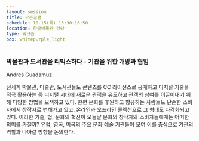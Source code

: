 ```yaml
---
layout: session
title: 오픈글램
schedule: 10.15(목) 15:30~16:50
location: 한글박물관 강당
type: 워크숍
box: whitepurple_light
---
```


### 박물관과 도서관을 리믹스하다 - 기관을 위한 개방과 협업

Andres Guadamuz

전세계 박물관, 미술관, 도서관들도 콘텐츠를 CC 라이선스로 공개하고 디지털 기술을 적극 활용하는 등 디지털 시대에 새로운 관객을 유도하고 관객의 참여를 이끌어내기 위해 다양한 방법을 모색하고 있다. 한편 문화를 후원하고 향유하는 사람들도 단순한 소비자에서 창작자로 변해가고 있고, 온라인과 오프라인 콜렉션으로 그 형태도 다각화되고 있다. 이러한 기술, 법, 문화의 혁신이 오늘날 문화의 창작자와 소비자들에게는 어떠한 의미를 가질까? 유럽, 영국, 미국의 주요 문화 예술 기관들이 모여 이를 중심으로 기관의 역할과 나아갈 방향을 논의한다.

